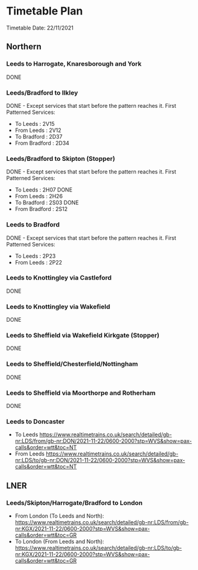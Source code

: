 # Timetable Plan
Timetable Date: 22/11/2021
## Northern
### Leeds to Harrogate, Knaresborough and York
DONE
### Leeds/Bradford to Ilkley
DONE - Except services that start before the pattern reaches it.
First Patterned Services:
- To Leeds : 2V15
- From Leeds : 2V12
- To Bradford : 2D37
- From Bradford : 2D34
### Leeds/Bradford to Skipton (Stopper)
DONE - Except services that start before the pattern reaches it.
First Patterned Services:
- To Leeds : 2H07 DONE
- From Leeds : 2H26
- To Bradford : 2S03 DONE
- From Bradford : 2S12
### Leeds to Bradford
DONE - Except services that start before the pattern reaches it.
First Patterned Services:
- To Leeds : 2P23
- From Leeds : 2P22
### Leeds to Knottingley via Castleford
DONE
### Leeds to Knottingley via Wakefield
DONE
### Leeds to Sheffield via Wakefield Kirkgate (Stopper)
DONE
### Leeds to Sheffield/Chesterfield/Nottingham
DONE
### Leeds to Sheffield via Moorthorpe and Rotherham
DONE
### Leeds to Doncaster
- To Leeds
https://www.realtimetrains.co.uk/search/detailed/gb-nr:LDS/from/gb-nr:DON/2021-11-22/0600-2000?stp=WVS&show=pax-calls&order=wtt&toc=NT
- From Leeds
https://www.realtimetrains.co.uk/search/detailed/gb-nr:LDS/to/gb-nr:DON/2021-11-22/0600-2000?stp=WVS&show=pax-calls&order=wtt&toc=NT

## LNER
### Leeds/Skipton/Harrogate/Bradford to London
- From London (To Leeds and North):
https://www.realtimetrains.co.uk/search/detailed/gb-nr:LDS/from/gb-nr:KGX/2021-11-22/0600-2000?stp=WVS&show=pax-calls&order=wtt&toc=GR
- To London (From Leeds and North):
https://www.realtimetrains.co.uk/search/detailed/gb-nr:LDS/to/gb-nr:KGX/2021-11-22/0600-2000?stp=WVS&show=pax-calls&order=wtt&toc=GR
